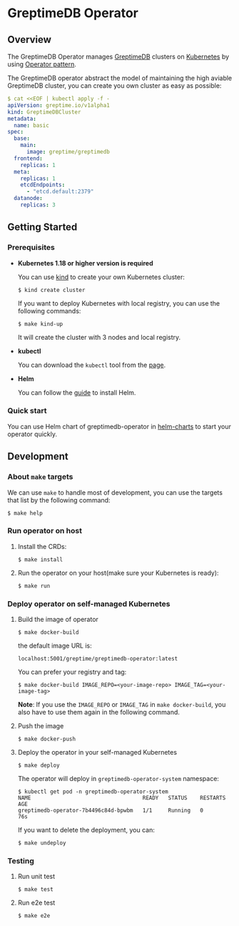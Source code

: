 # GreptimeDB Operator

## Overview

The GreptimeDB Operator manages [GreptimeDB](https://github.com/GrepTimeTeam/greptimedb) clusters on [Kubernetes](https://kubernetes.io/) by using [Operator pattern](https://kubernetes.io/docs/concepts/extend-kubernetes/operator/).

The GreptimeDB operator abstract the model of maintaining the high aviable GreptimeDB cluster, you can create you own cluster as easy as possible:

```yaml
$ cat <<EOF | kubectl apply -f -
apiVersion: greptime.io/v1alpha1
kind: GreptimeDBCluster
metadata:
  name: basic
spec:
  base:
    main:
      image: greptime/greptimedb
  frontend:
    replicas: 1
  meta:
    replicas: 1
    etcdEndpoints:
      - "etcd.default:2379"
  datanode:
    replicas: 3
```

## Getting Started

### Prerequisites

- **Kubernetes 1.18 or higher version is required**

  You can use [kind](https://kind.sigs.k8s.io/) to create your own Kubernetes cluster:

  ```
  $ kind create cluster
  ```

  If you want to deploy Kubernetes with local registry, you can use the following commands:

  ```
  $ make kind-up
  ```

  It will create the cluster with 3 nodes and local registry.

- **kubectl**

  You can download the `kubectl` tool from the [page](https://kubernetes.io/docs/tasks/tools/).
  
- **Helm**

  You can follow the [guide](https://helm.sh/docs/intro/install/) to  install Helm.

### Quick start

You can use Helm chart of greptimedb-operator in [helm-charts](https://github.com/GreptimeTeam/helm-charts/blob/main/charts/greptimedb-operator/README.md) to start your operator quickly.

## Development

### About `make` targets

We can use `make` to handle most of development, you can use the targets that list by the following command:

```
$ make help
```

### Run operator on host

1. Install the CRDs:

   ```
   $ make install
   ```

2. Run the operator on your host(make sure your Kubernetes is ready):

   ```
   $ make run
   ```

### Deploy operator on self-managed Kubernetes

1. Build the image of operator

   ```
   $ make docker-build
   ```

   the default image URL is:

   ```
   localhost:5001/greptime/greptimedb-operator:latest
   ```

   You can prefer your registry and tag:

   ```
   $ make docker-build IMAGE_REPO=<your-image-repo> IMAGE_TAG=<your-image-tag>
   ```

   **Note**: If you use the `IMAGE_REPO` or `IMAGE_TAG` in `make docker-build`, you also have to use them again in the following command.

2. Push the image

   ```
   $ make docker-push
   ```

3. Deploy the operator in your self-managed Kubernetes

   ```
   $ make deploy
   ```

   The operator will deploy in `greptimedb-operator-system` namespace:
   
   ```
   $ kubectl get pod -n greptimedb-operator-system
   NAME                                   READY   STATUS    RESTARTS   AGE
   greptimedb-operator-7b4496c84d-bpwbm   1/1     Running   0          76s
   ```

   If you want to delete the deployment, you can:

   ```
   $ make undeploy
   ```

### Testing

1. Run unit test

   ```
   $ make test
   ```

2. Run e2e test

   ```
   $ make e2e
   ```
